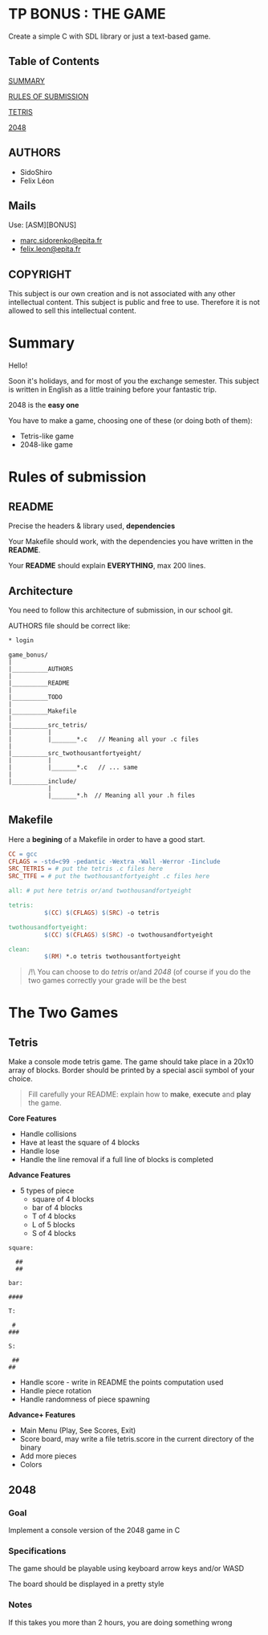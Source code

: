 # TP BONUS : THE GAME

Create a simple C with SDL library or just a text-based game.

## Table of Contents
 
 [SUMMARY](#sum)
 
 [RULES OF SUBMISSION](#rules)
 
 [TETRIS](#tetris)
 
 [2048](#2048)

## AUTHORS <a name="aut"></a>

* SidoShiro
* Felix Léon

## Mails <a name="mail"></a>

Use: \[ASM\]\[BONUS\]

* marc.sidorenko@epita.fr
* felix.leon@epita.fr

## COPYRIGHT <a name="cop"></a>

This subject is our own creation and is not associated with any other
intellectual content. This subject is public and free to use. Therefore it is
not allowed to sell this intellectual content.

# Summary <a name="sum"></a>

Hello!

Soon it's holidays, and for most of you the exchange semester. This subject is
written in English as a little training before your fantastic trip.

2048 is the **easy one**

You have to make a game, choosing one of these (or doing both of them):
  * Tetris-like game
  * 2048-like game

# Rules of submission <a name="rules"></a>

## README

Precise the headers & library used, **dependencies**

Your Makefile should work, with the dependencies you have written in the **README**.

Your **README** should explain **EVERYTHING**, max 200 lines.

## Architecture

You need to follow this architecture of submission, in our school git.

AUTHORS file should be correct like:

```bash
* login
```

```
game_bonus/
|
|__________AUTHORS
|
|__________README
|
|__________TODO
|
|__________Makefile
|
|__________src_tetris/
|          |
|          |_______*.c   // Meaning all your .c files
|
|__________src_twothousantfortyeight/
|          |
|          |_______*.c   // ... same
|
|__________include/
           |
           |_______*.h  // Meaning all your .h files
```

## Makefile

Here a **begining** of a Makefile in order to have a good start.

```Makefile
CC = gcc
CFLAGS = -std=c99 -pedantic -Wextra -Wall -Werror -Iinclude
SRC_TETRIS = # put the tetris .c files here
SRC_TTFE = # put the twothousantfortyeight .c files here

all: # put here tetris or/and twothousandfortyeight

tetris:
          $(CC) $(CFLAGS) $(SRC) -o tetris

twothousandfortyeight:
          $(CC) $(CFLAGS) $(SRC) -o twothousandfortyeight

clean:
          $(RM) *.o tetris twothousantfortyeight
```

> /!\ You can choose to do *tetris* or/and *2048* (of course if you do the two games correctly your grade will be the best

# The Two Games

## Tetris <a name="tetris"></a>

Make a console mode tetris game. The game should take place in a 20x10 array of
blocks. Border should be printed by a special ascii symbol of your choice.

> Fill carefully your README: explain how to **make**, **execute** and **play** the game.

**Core Features**

* Handle collisions
* Have at least the square of 4 blocks
* Handle lose
* Handle the line removal if a full line of blocks is completed

**Advance Features**

* 5 types of piece
  * square of 4 blocks
  * bar of 4 blocks
  * T of 4 blocks
  * L of 5 blocks
  * S of 4 blocks

```
square:

  ##
  ##

bar:

####

T:

 #
###

S:

 ##
##
```

* Handle score - write in README the points computation used
* Handle piece rotation
* Handle randomness of piece spawning

**Advance+ Features**

* Main Menu (Play, See Scores, Exit)
* Score board, may write a file tetris.score in the current directory of the binary
* Add more pieces
* Colors

## 2048 <a name="2048"></a>

### Goal
Implement a console version of the 2048 game in C

### Specifications
The game should be playable using keyboard arrow keys and/or WASD

The board should be displayed in a pretty style

### Notes
If this takes you more than 2 hours, you are doing something wrong
